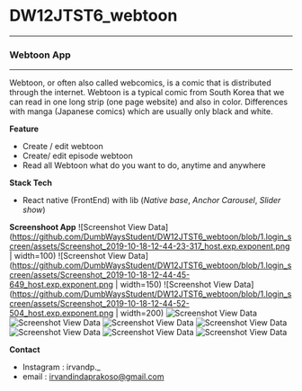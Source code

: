 # DW12JTST6_webtoon

------------------------------------------------------------------------------
### Webtoon App
------------------------------------------------------------------------------
Webtoon, or often also called webcomics, is a comic that is distributed through the internet. Webtoon is a typical comic from South Korea that we can read in one long strip (one page website) and also in color. Differences with manga (Japanese comics) which are usually only black and white.

**Feature**
* Create / edit webtoon 
* Create/ edit episode webtoon
* Read all Webtoon what do you want to do, anytime and anywhere

**Stack Tech**
* React native (FrontEnd) with lib (*Native base*, *Anchor Carousel*, *Slider show*)

**Screenshoot App**
![Screenshot View Data](https://github.com/DumbWaysStudent/DW12JTST6_webtoon/blob/1.login_screen/assets/Screenshot_2019-10-18-12-44-23-317_host.exp.exponent.png | width=100)
![Screenshot View Data](https://github.com/DumbWaysStudent/DW12JTST6_webtoon/blob/1.login_screen/assets/Screenshot_2019-10-18-12-44-45-649_host.exp.exponent.png | width=150)
![Screenshot View Data](https://github.com/DumbWaysStudent/DW12JTST6_webtoon/blob/1.login_screen/assets/Screenshot_2019-10-18-12-44-52-504_host.exp.exponent.png | width=200)
![Screenshot View Data](https://github.com/DumbWaysStudent/DW12JTST6_webtoon/blob/1.login_screen/assets/Screenshot_2019-10-18-12-44-57-300_host.exp.exponent.png)
![Screenshot View Data](https://github.com/DumbWaysStudent/DW12JTST6_webtoon/blob/1.login_screen/assets/Screenshot_2019-10-18-12-45-12-411_host.exp.exponent.png)
![Screenshot View Data](https://github.com/DumbWaysStudent/DW12JTST6_webtoon/blob/1.login_screen/assets/Screenshot_2019-10-18-12-45-20-833_host.exp.exponent.png)
![Screenshot View Data](https://github.com/DumbWaysStudent/DW12JTST6_webtoon/blob/1.login_screen/assets/Screenshot_2019-10-18-12-48-27-795_host.exp.exponent.png)
![Screenshot View Data](https://github.com/DumbWaysStudent/DW12JTST6_webtoon/blob/1.login_screen/assets/Screenshot_2019-10-18-12-48-34-690_host.exp.exponent.png)
![Screenshot View Data](https://github.com/DumbWaysStudent/DW12JTST6_webtoon/blob/1.login_screen/assets/Screenshot_2019-10-18-12-48-40-662_host.exp.exponent.png)
![Screenshot View Data](https://github.com/DumbWaysStudent/DW12JTST6_webtoon/blob/1.login_screen/assets/Screenshot_2019-10-18-12-50-02-533_host.exp.exponent.png)


**Contact**
* Instagram : irvandp._
* email : irvandindaprakoso@gmail.com
